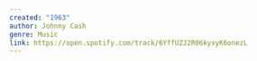 ```yaml
---
created: "1963"
author: Johnny Cash
genre: Music
link: https://open.spotify.com/track/6YffUZJ2R06kyxyK6onezL
---
```


